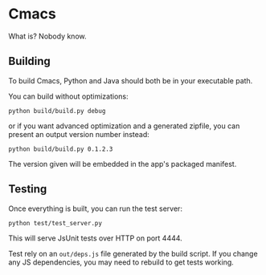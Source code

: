 Cmacs
=====

What is? Nobody know.

Building
--------

To build Cmacs, Python and Java should both be in your executable path.

You can build without optimizations:

    python build/build.py debug

or if you want advanced optimization and a generated zipfile, you can present
an output version number instead:

    python build/build.py 0.1.2.3

The version given will be embedded in the app's packaged manifest.

Testing
-------

Once everything is built, you can run the test server:

    python test/test_server.py

This will serve JsUnit tests over HTTP on port 4444.

Test rely on an `out/deps.js` file generated by the build script. If you change
any JS dependencies, you may need to rebuild to get tests working.

